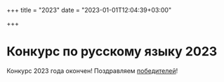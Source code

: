 +++
title = "2023"
date = "2023-01-01T12:04:39+03:00"

+++

# Конкурс по русскому языку 2023

Конкурс 2023 года окончен! Поздравляем [победителей](../winners/2023.pdf)!
